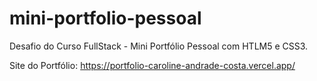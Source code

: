 # mini-portfolio-pessoal
Desafio do Curso FullStack - Mini Portfólio Pessoal com HTLM5 e CSS3.

Site do Portfólio: https://portfolio-caroline-andrade-costa.vercel.app/
